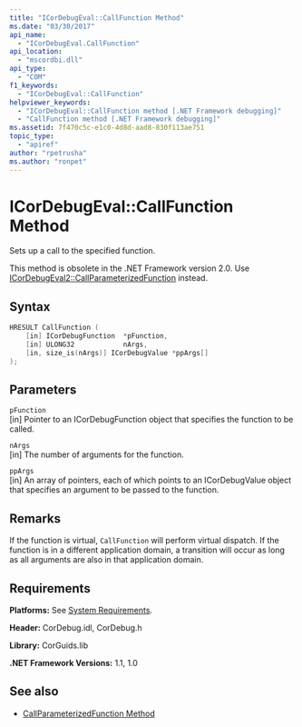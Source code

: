 ```yaml
---
title: "ICorDebugEval::CallFunction Method"
ms.date: "03/30/2017"
api_name:
  - "ICorDebugEval.CallFunction"
api_location:
  - "mscordbi.dll"
api_type:
  - "COM"
f1_keywords:
  - "ICorDebugEval::CallFunction"
helpviewer_keywords:
  - "ICorDebugEval::CallFunction method [.NET Framework debugging]"
  - "CallFunction method [.NET Framework debugging]"
ms.assetid: 7f470c5c-e1c0-4d8d-aad8-830f113ae751
topic_type:
  - "apiref"
author: "rpetrusha"
ms.author: "ronpet"
---
```

# ICorDebugEval::CallFunction Method

Sets up a call to the specified function.

This method is obsolete in the .NET Framework version 2.0. Use [ICorDebugEval2::CallParameterizedFunction](icordebugeval2-callparameterizedfunction-method.md) instead.

## Syntax

```cpp
HRESULT CallFunction (
    [in] ICorDebugFunction  *pFunction,
    [in] ULONG32            nArgs,
    [in, size_is(nArgs)] ICorDebugValue *ppArgs[]
);
```

## Parameters

`pFunction`\
[in] Pointer to an ICorDebugFunction object that specifies the function to be called.

`nArgs`\
[in] The number of arguments for the function.

`ppArgs`\
[in] An array of pointers, each of which points to an ICorDebugValue object that specifies an argument to be passed to the function.

## Remarks

If the function is virtual, `CallFunction` will perform virtual dispatch. If the function is in a different application domain, a transition will occur as long as all arguments are also in that application domain.

## Requirements

**Platforms:** See [System Requirements](../../../../docs/framework/get-started/system-requirements.md).

**Header:** CorDebug.idl, CorDebug.h

**Library:** CorGuids.lib

**.NET Framework Versions:** 1.1, 1.0

## See also

- [CallParameterizedFunction Method](icordebugeval2-callparameterizedfunction-method.md)
